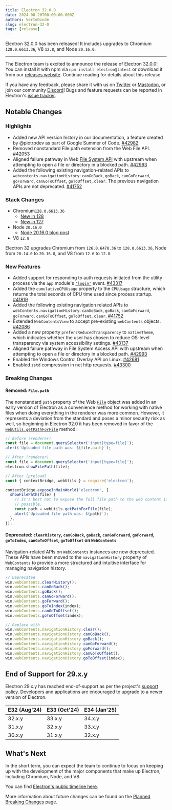 ```yaml
---
title: Electron 32.0.0
date: 2024-08-20T00:00:00.000Z
authors: VerteDinde
slug: electron-32-0
tags: [release]
---
```


Electron 32.0.0 has been released! It includes upgrades to Chromium `128.0.6613.36`, V8 `12.8`, and Node `20.16.0`.

---

The Electron team is excited to announce the release of Electron 32.0.0! You can install it with npm via `npm install electron@latest` or download it from our [releases website](https://releases.electronjs.org/releases/stable). Continue reading for details about this release.

If you have any feedback, please share it with us on [Twitter](https://twitter.com/electronjs) or [Mastodon](https://social.lfx.dev/@electronjs), or join our community [Discord](https://discord.com/invite/electronjs)! Bugs and feature requests can be reported in Electron's [issue tracker](https://github.com/electron/electron/issues).

## Notable Changes

### Highlights

- Added new API version history in our documentation, a feature created by @piotrpdev as part of Google Summer of Code. [#42982](https://github.com/electron/electron/pull/42982)
- Removed nonstandard File.path extension from the Web File API. [#42053](https://github.com/electron/electron/pull/42053)
- Aligned failure pathway in Web [File System API](https://developer.mozilla.org/en-US/docs/Web/API/File_System_API) with upstream when attempting to open a file or directory in a blocked path. [#42993](https://github.com/electron/electron/pull/42993)
- Added the following existing navigation-related APIs to `webcontents.navigationHistory`: `canGoBack`, `goBack`, `canGoForward`, `goForward`, `canGoToOffset`, `goToOffset`, `clear`. The previous navigation APIs are not deprecated. [#41752](https://github.com/electron/electron/pull/41752)

### Stack Changes

- Chromium`128.0.6613.36`
  - [New in 128](https://developer.chrome.com/blog/new-in-chrome-128/)
  - [New in 127](https://developer.chrome.com/blog/new-in-chrome-127/)
- Node `20.16.0`
  - [Node 20.16.0 blog post](https://nodejs.org/en/blog/release/v20.16.0/)
- V8 `12.8`

Electron 32 upgrades Chromium from `126.0.6478.36` to `128.0.6613.36`, Node from `20.14.0` to `20.16.0`, and V8 from `12.6` to `12.8`.

### New Features

- Added support for responding to auth requests initiated from the utility process via the `app` module's [`'login'`](https://www.electronjs.org/docs/latest/api/app) event. [#43317](https://github.com/electron/electron/pull/43317)
- Added the `cumulativeCPUUsage` property to the `CPUUsage` structure, which returns the total seconds of CPU time used since process startup. [#41819](https://github.com/electron/electron/pull/41819)
- Added the following existing navigation related APIs to `webContents.navigationHistory`: `canGoBack`, `goBack`, `canGoForward`, `goForward`, `canGoToOffset`, `goToOffset`, `clear`. [#41752](https://github.com/electron/electron/pull/41752)
- Extended `WebContentsView` to accept pre-existing `webContents` objects. [#42086](https://github.com/electron/electron/pull/42086)
- Added a new property `prefersReducedTransparency` to `nativeTheme`, which indicates whether the user has chosen to reduce OS-level transparency via system accessibility settings. [#43137](https://github.com/electron/electron/pull/43137)
- Aligned failure pathway in File System Access API with upstream when attempting to open a file or directory in a blocked path. [#42993](https://github.com/electron/electron/pull/42993)
- Enabled the Windows Control Overlay API on Linux. [#42681](https://github.com/electron/electron/pull/42681)
- Enabled `zstd` compression in net http requests. [#43300](https://github.com/electron/electron/pull/43300)

### Breaking Changes

#### Removed: `File.path`

The nonstandard `path` property of the Web [`File`](https://developer.mozilla.org/en-US/docs/Web/API/File) object was added in an early version of Electron as a convenience method for working with native files when doing everything in the renderer was more common. However, it represents a deviation from the standard and poses a minor security risk as well, so beginning in Electron 32.0 it has been removed in favor of the [`webUtils.getPathForFile`](https://github.com/electron/electron/tree/main/docs/api/web-utils.md#webutilsgetpathforfilefile) method.

```js
// Before (renderer)
const file = document.querySelector('input[type=file]');
alert(`Uploaded file path was: ${file.path}`);
```

```js
// After (renderer)
const file = document.querySelector('input[type=file]');
electron.showFilePath(file);

// After (preload)
const { contextBridge, webUtils } = require('electron');

contextBridge.exposeInMainWorld('electron', {
  showFilePath(file) {
    // It's best not to expose the full file path to the web content if
    // possible.
    const path = webUtils.getPathForFile(file);
    alert(`Uploaded file path was: ${path}`);
  },
});
```

#### Deprecated: `clearHistory`, `canGoBack`, `goBack`, `canGoForward`, `goForward`, `goToIndex`, `canGoToOffset`, `goToOffset` on `WebContents`

Navigation-related APIs on `WebContents` instances are now deprecated. These APIs have been moved to the `navigationHistory` property of `WebContents` to provide a more structured and intuitive interface for managing navigation history.

```js
// Deprecated
win.webContents.clearHistory();
win.webContents.canGoBack();
win.webContents.goBack();
win.webContents.canGoForward();
win.webContents.goForward();
win.webContents.goToIndex(index);
win.webContents.canGoToOffset();
win.webContents.goToOffset(index);

// Replace with
win.webContents.navigationHistory.clear();
win.webContents.navigationHistory.canGoBack();
win.webContents.navigationHistory.goBack();
win.webContents.navigationHistory.canGoForward();
win.webContents.navigationHistory.goForward();
win.webContents.navigationHistory.canGoToOffset();
win.webContents.navigationHistory.goToOffset(index);
```

## End of Support for 29.x.y

Electron 29.x.y has reached end-of-support as per the project's [support policy](https://www.electronjs.org/docs/latest/tutorial/electron-timelines#version-support-policy). Developers and applications are encouraged to upgrade to a newer version of Electron.

| E32 (Aug'24) | E33 (Oct'24) | E34 (Jan'25) |
| ------------ | ------------ | ------------ |
| 32.x.y       | 33.x.y       | 34.x.y       |
| 31.x.y       | 32.x.y       | 33.x.y       |
| 30.x.y       | 31.x.y       | 32.x.y       |

## What's Next

In the short term, you can expect the team to continue to focus on keeping up with the development of the major components that make up Electron, including Chromium, Node, and V8.

You can find [Electron's public timeline here](https://www.electronjs.org/docs/latest/tutorial/electron-timelines).

More information about future changes can be found on the [Planned Breaking Changes](https://github.com/electron/electron/blob/main/docs/breaking-changes.md) page.
